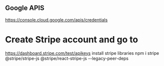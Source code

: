 ## Google APIS

https://console.cloud.google.com/apis/credentials

# Create Stripe account and go to

https://dashboard.stripe.com/test/apikeys
install stripe libraries
npm i stripe @stripe/stripe-js @stripe/react-stripe-js --legacy-peer-deps
